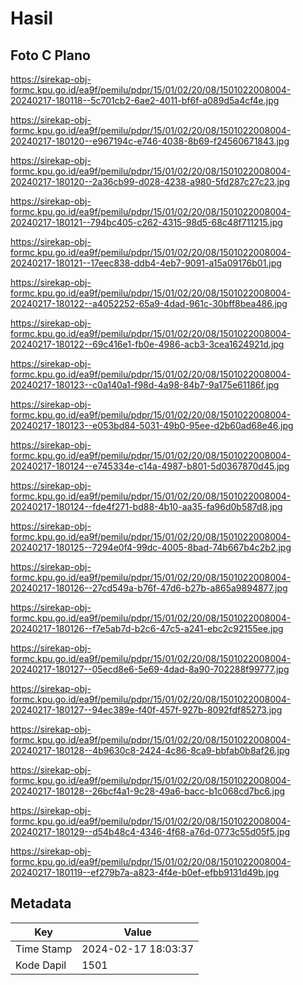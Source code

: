 # Hasil

## Foto C Plano

https://sirekap-obj-formc.kpu.go.id/ea9f/pemilu/pdpr/15/01/02/20/08/1501022008004-20240217-180118--5c701cb2-6ae2-4011-bf6f-a089d5a4cf4e.jpg

https://sirekap-obj-formc.kpu.go.id/ea9f/pemilu/pdpr/15/01/02/20/08/1501022008004-20240217-180120--e967194c-e746-4038-8b69-f24560671843.jpg

https://sirekap-obj-formc.kpu.go.id/ea9f/pemilu/pdpr/15/01/02/20/08/1501022008004-20240217-180120--2a36cb99-d028-4238-a980-5fd287c27c23.jpg

https://sirekap-obj-formc.kpu.go.id/ea9f/pemilu/pdpr/15/01/02/20/08/1501022008004-20240217-180121--794bc405-c262-4315-98d5-68c48f711215.jpg

https://sirekap-obj-formc.kpu.go.id/ea9f/pemilu/pdpr/15/01/02/20/08/1501022008004-20240217-180121--17eec838-ddb4-4eb7-9091-a15a09176b01.jpg

https://sirekap-obj-formc.kpu.go.id/ea9f/pemilu/pdpr/15/01/02/20/08/1501022008004-20240217-180122--a4052252-65a9-4dad-961c-30bff8bea486.jpg

https://sirekap-obj-formc.kpu.go.id/ea9f/pemilu/pdpr/15/01/02/20/08/1501022008004-20240217-180122--69c416e1-fb0e-4986-acb3-3cea1624921d.jpg

https://sirekap-obj-formc.kpu.go.id/ea9f/pemilu/pdpr/15/01/02/20/08/1501022008004-20240217-180123--c0a140a1-f98d-4a98-84b7-9a175e61186f.jpg

https://sirekap-obj-formc.kpu.go.id/ea9f/pemilu/pdpr/15/01/02/20/08/1501022008004-20240217-180123--e053bd84-5031-49b0-95ee-d2b60ad68e46.jpg

https://sirekap-obj-formc.kpu.go.id/ea9f/pemilu/pdpr/15/01/02/20/08/1501022008004-20240217-180124--e745334e-c14a-4987-b801-5d0367870d45.jpg

https://sirekap-obj-formc.kpu.go.id/ea9f/pemilu/pdpr/15/01/02/20/08/1501022008004-20240217-180124--fde4f271-bd88-4b10-aa35-fa96d0b587d8.jpg

https://sirekap-obj-formc.kpu.go.id/ea9f/pemilu/pdpr/15/01/02/20/08/1501022008004-20240217-180125--7294e0f4-99dc-4005-8bad-74b667b4c2b2.jpg

https://sirekap-obj-formc.kpu.go.id/ea9f/pemilu/pdpr/15/01/02/20/08/1501022008004-20240217-180126--27cd549a-b76f-47d6-b27b-a865a9894877.jpg

https://sirekap-obj-formc.kpu.go.id/ea9f/pemilu/pdpr/15/01/02/20/08/1501022008004-20240217-180126--f7e5ab7d-b2c6-47c5-a241-ebc2c92155ee.jpg

https://sirekap-obj-formc.kpu.go.id/ea9f/pemilu/pdpr/15/01/02/20/08/1501022008004-20240217-180127--05ecd8e6-5e69-4dad-8a90-702288f99777.jpg

https://sirekap-obj-formc.kpu.go.id/ea9f/pemilu/pdpr/15/01/02/20/08/1501022008004-20240217-180127--94ec389e-f40f-457f-927b-8092fdf85273.jpg

https://sirekap-obj-formc.kpu.go.id/ea9f/pemilu/pdpr/15/01/02/20/08/1501022008004-20240217-180128--4b9630c8-2424-4c86-8ca9-bbfab0b8af26.jpg

https://sirekap-obj-formc.kpu.go.id/ea9f/pemilu/pdpr/15/01/02/20/08/1501022008004-20240217-180128--26bcf4a1-9c28-49a6-bacc-b1c068cd7bc6.jpg

https://sirekap-obj-formc.kpu.go.id/ea9f/pemilu/pdpr/15/01/02/20/08/1501022008004-20240217-180129--d54b48c4-4346-4f68-a76d-0773c55d05f5.jpg

https://sirekap-obj-formc.kpu.go.id/ea9f/pemilu/pdpr/15/01/02/20/08/1501022008004-20240217-180119--ef279b7a-a823-4f4e-b0ef-efbb9131d49b.jpg


## Metadata

| Key        | Value               |
| ---------- | ------------------- |
| Time Stamp | 2024-02-17 18:03:37 |
| Kode Dapil | 1501                |



